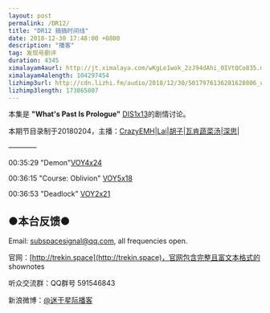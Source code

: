 ```yaml
---
layout: post
permalink: /DR12/
title: "DR12 搞搞时间线"
date: 2018-12-30 17:48:00 +0800
description: "播客"
tag: 发现号剧评
duration: 4345
ximalayam4aurl: http://jt.ximalaya.com/wKgLe1wok_2zJ94dAhi_0IVtQCo835.m4a?channel=rss&amp;album_id=3135361&amp;track_id=148789244&amp;uid=6418191&amp;jt=http://audio.xmcdn.com/group52/M03/A0/05/wKgLe1wok_2zJ94dAhi_0IVtQCo835.m4a
ximalayam4alength: 104297454
lizhimp3url: http://cdn.lizhi.fm/audio/2018/12/30/5017976136281628806_ud.mp3
lizhimp3length: 173865807
---   
```


本集是 **&quot;What&#39;s Past Is Prologue&quot;** [DIS](http://memory-alpha.wikia.com/wiki/DIS)[1x13](http://memory-alpha.wikia.com/wiki/DIS_Season_1)的剧情讨论。

本期节目录制于20180204，主播：[CrazyEMH](mailto:emh@trekin.space)\|[Lai](http://weibo.com/daishengniao)\|[胡子](https://weibo.com/p/1005051764117203)\|[瓦肯蔬菜汤](http://weibo.com/u/5013547255)\|[深思](mailto:deepthought@trekin.space)\|

————

00:35:29 &quot;Demon&quot;[VOY](http://memory-alpha.wikia.com/wiki/VOY)[4x24](http://memory-alpha.wikia.com/wiki/VOY_Season_4)

00:36:15 &quot;Course: Oblivion&quot; [VOY](http://memory-alpha.wikia.com/wiki/VOY)[5x18](http://memory-alpha.wikia.com/wiki/VOY_Season_5)

 00:36:53 &quot;Deadlock&quot; [VOY](http://memory-alpha.wikia.com/wiki/VOY)[2x21](http://memory-alpha.wikia.com/wiki/VOY_Season_2)

## ●本台反馈●

Email: [subspacesignal@qq.com](mailto:subspacesignal@qq.com), all frequencies open.

官网：[http://trekin.space](http://trekin.space)，官网包含完整且富文本格式的 shownotes

听众交流群：QQ群号 591546843

新浪微博：[@迷于星际播客](http://weibo.com/lostinst)
